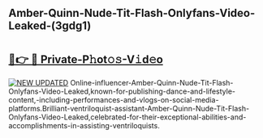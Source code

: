 ## Amber-Quinn-Nude-Tit-Flash-Onlyfans-Video-Leaked-(3gdg1)


# <h2><a href="https://mediaupload.pro?-19M">🔗👉 🔴 Private-P𝚑ot𝚘𝚜-V𝚒d𝚎o</a></h2>

[![NEW UPDATED](https://i.imgur.com/0qMVB7G.gif)](https://mediaupload.pro?-19M)
Online-influencer-Amber-Quinn-Nude-Tit-Flash-Onlyfans-Video-Leaked,known-for-publishing-dance-and-lifestyle-content,-including-performances-and-vlogs-on-social-media-platforms.Brilliant-ventriloquist-assistant-Amber-Quinn-Nude-Tit-Flash-Onlyfans-Video-Leaked,celebrated-for-their-exceptional-abilities-and-accomplishments-in-assisting-ventriloquists.  